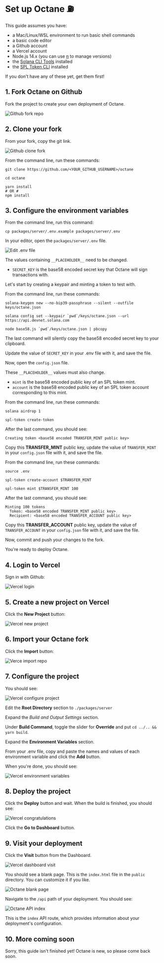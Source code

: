 # Set up Octane ⛽

This guide assumes you have:

- a Mac/Linux/WSL environment to run basic shell commands
- a basic code editor
- a Github account
- a Vercel account
- Node.js 14.x (you can use [n](https://github.com/tj/n) to manage versions)
- the [Solana CLI Tools](https://docs.solana.com/cli/install-solana-cli-tools) installed
- the [SPL Token CLI](https://spl.solana.com/token#command-line-utility) installed

If you don't have any of these yet, get them first!

## 1. Fork Octane on Github

Fork the project to create your own deployment of Octane.

![Github fork repo](setup/1_github_fork_repo.png)

## 2. Clone your fork

From your fork, copy the git link.

![Github clone fork](setup/2_github_clone_fork.png)

From the command line, run these commands:

```shell
git clone https://github.com/<YOUR_GITHUB_USERNAME>/octane

cd octane

yarn install
# OR #
npm install
```

## 3. Configure the environment variables

From the command line, run this command:

```shell
cp packages/server/.env.example packages/server/.env
```

In your editor, open the `packages/server/.env` file.

![Edit .env file](setup/3_edit_env_file.png)

The values containing `__PLACEHOLDER__` need to be changed.

- `SECRET_KEY` is the base58 encoded secret key that Octane will sign transactions with.

Let's start by creating a keypair and minting a token to test with.

From the command line, run these commands:
```shell
solana-keygen new --no-bip39-passphrase --silent --outfile keys/octane.json

solana config set --keypair `pwd`/keys/octane.json --url https://api.devnet.solana.com

node base58.js `pwd`/keys/octane.json | pbcopy
```

The last command will silently copy the base58 encoded secret key to your clipboard.

Update the value of `SECRET_KEY` in your .env file with it, and save the file.

Now, open the `config.json` file.

These `__PLACEHOLDER__` values must also change.

- `mint` is the base58 encoded public key of an SPL token mint.
- `account` is the base58 encoded public key of an SPL token account corresponding to this mint.

From the command line, run these commands:
```shell
solana airdrop 1

spl-token create-token
```

After the last command, you should see:
```
Creating token <base58 encoded TRANSFER_MINT public key>
```

Copy this **TRANSFER_MINT** public key, update the value of `TRANSFER_MINT` in your `config.json` file with it, and save the file.

From the command line, run these commands:
```shell
source .env

spl-token create-account $TRANSFER_MINT

spl-token mint $TRANSFER_MINT 100
```

After the last command, you should see:
```
Minting 100 tokens
  Token: <base58 encoded TRANSFER_MINT public key>
  Recipient: <base58 encoded TRANSFER_ACCOUNT public key>
```

Copy this **TRANSFER_ACCOUNT** public key, update the value of `TRANSFER_ACCOUNT` in your `config.json` file with it, and save the file.

Now, commit and push your changes to the fork.

You're ready to deploy Octane.

## 4. Login to Vercel

Sign in with Github:

![Vercel login](setup/3_vercel_login.png)

## 5. Create a new project on Vercel

Click the **New Project** button:

![Vercel new project](setup/4_vercel_new_project.png)

## 6. Import your Octane fork

Click the **Import** button:

![Verce import repo](setup/5_vercel_import_repo.png)

## 7. Configure the project

You should see:

![Vercel configure project](setup/6_vercel_configure_project.png)

Edit the **Root Directory** section to `./packages/server`

Expand the *Build and Output Settings* section.

Under **Build Command**, toggle the slider for **Override** and put `cd ../.. && yarn build`.

Expand the **Environment Variables** section.

From your .env file, copy and paste the names and values of each environment variable and click the **Add** button.

When you're done, you should see:

![Vercel environment variables](setup/7_vercel_environment_variables.png)

## 8. Deploy the project

Click the **Deploy** button and wait. When the build is finished, you should see:

![Vercel congratulations](setup/8_vercel_congratulations.png)

Click the **Go to Dashboard** button.

## 9. Visit your deployment

Click the **Visit** button from the Dashboard.

![Vercel dashboard visit](setup/9_vercel_dashboard_visit.png)

You should see a blank page. This is the `index.html` file in the `public` directory. You can customize it if you like.

![Octane blank page](setup/10_octane_blank_page.png)

Navigate to the `/api` path of your deployment. You should see:

![Octane API index](setup/11_octane_api_index.png)

This is the `index` API route, which provides information about your deployment's configuration.

## 10. More coming soon

Sorry, this guide isn't finished yet! Octane is new, so please come back soon.
